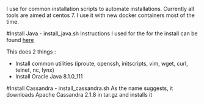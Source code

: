 
I use for common installation scripts to automate installations. Currently all tools are aimed at centos 7. I use it with new docker containers most of the time.

#Install Java - install_java.sh
Instructions I used for the for the install can be found [here](http://tecadmin.net/install-java-8-on-centos-rhel-and-fedora/)

This does 2 things : 
- Install common utilities (iproute, openssh, initscripts, vim, wget, curl, telnet, nc, lynx)
- Install Oracle Java 8.1.0_111

#Install Cassandra - install_cassandra.sh
As the name suggests, it downloads Apache Cassandra 2.1.8 in tar.gz and installs it

